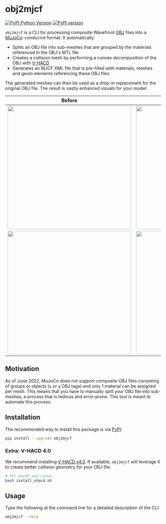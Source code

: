 # obj2mjcf

[![PyPI Python Version][pypi-versions-badge]][pypi]
[![PyPI version][pypi-badge]][pypi]

[pypi-versions-badge]: https://img.shields.io/pypi/pyversions/obj2mjcf
[pypi-badge]: https://badge.fury.io/py/obj2mjcf.svg
[pypi]: https://pypi.org/project/obj2mjcf/

`obj2mjcf` is a CLI for processing composite Wavefront [OBJ] files into a [MuJoCo]-conducive format. It automatically:

* Splits an OBJ file into sub-meshes that are grouped by the materials referenced in the OBJ's MTL file
* Creates a collision mesh by performing a convex decomposition of the OBJ with [V-HACD]
* Generates an MJCF XML file that is pre-filled with materials, meshes and geom elements referencing these OBJ files

The generated meshes can then be used as a drop-in replacement for the original OBJ file. The result is vastly enhanced visuals for your model:

| Before | After |
|--------|-------|
|<img src="https://raw.githubusercontent.com/kevinzakka/obj2mjcf/main/assets/anymal_base_before.png" width="400"/>|<img src="https://raw.githubusercontent.com/kevinzakka/obj2mjcf/main/assets/anymal_base_after.png" width="400"/>|
|<img src="https://raw.githubusercontent.com/kevinzakka/obj2mjcf/main/assets/panda_link7_before.png" width="400"/>|<img src="https://raw.githubusercontent.com/kevinzakka/obj2mjcf/main/assets/panda_link7_after.png" width="400"/>|

## Motivation

As of June 2022, MuJoCo does not support composite OBJ files consisting of groups or objects (`o` or `g` OBJ tags) and only 1 material can be assigned per mesh. This means that you have to manually split your OBJ file into sub-meshes, a process that is tedious and error-prone. This tool is meant to automate this process.

## Installation

The recommended way to install this package is via [PyPI](https://pypi.org/project/obj2mjcf/):

```bash
pip install --upgrade obj2mjcf
```

### Extra: V-HACD 4.0

We recommend installing [V-HACD v4.0](https://github.com/kmammou/v-hacd). If available, `obj2mjcf` will leverage it to create better collision geometry for your OBJ file.

```bash
# For macOS and Linux.
bash install_vhacd.sh
```

## Usage

Type the following at the command line for a detailed description of the CLI:

```bash
obj2mjcf --help
```

[OBJ]: https://en.wikipedia.org/wiki/Wavefront_.obj_file
[MuJoCo]: https://github.com/deepmind/mujoco
[V-HACD]: https://github.com/kmammou/v-hacd
